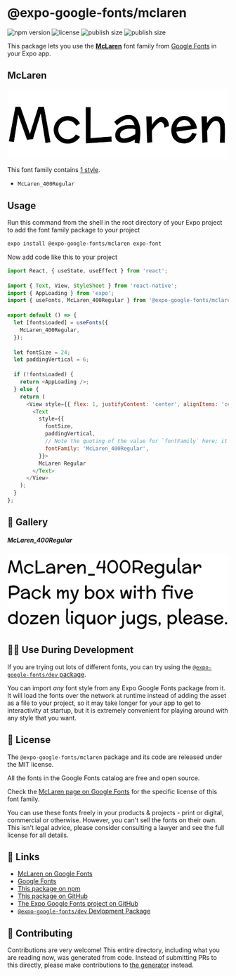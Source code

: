 # @expo-google-fonts/mclaren

![npm version](https://flat.badgen.net/npm/v/@expo-google-fonts/mclaren)
![license](https://flat.badgen.net/github/license/expo/google-fonts)
![publish size](https://flat.badgen.net/packagephobia/install/@expo-google-fonts/mclaren)
![publish size](https://flat.badgen.net/packagephobia/publish/@expo-google-fonts/mclaren)

This package lets you use the [**McLaren**](https://fonts.google.com/specimen/McLaren) font family from [Google Fonts](https://fonts.google.com/) in your Expo app.

## McLaren

![McLaren](./font-family.png)

This font family contains [1 style](#-gallery).

- `McLaren_400Regular`

## Usage

Run this command from the shell in the root directory of your Expo project to add the font family package to your project
```sh
expo install @expo-google-fonts/mclaren expo-font
```

Now add code like this to your project
```js
import React, { useState, useEffect } from 'react';

import { Text, View, StyleSheet } from 'react-native';
import { AppLoading } from 'expo';
import { useFonts, McLaren_400Regular } from '@expo-google-fonts/mclaren';

export default () => {
  let [fontsLoaded] = useFonts({
    McLaren_400Regular,
  });

  let fontSize = 24;
  let paddingVertical = 6;

  if (!fontsLoaded) {
    return <AppLoading />;
  } else {
    return (
      <View style={{ flex: 1, justifyContent: 'center', alignItems: 'center' }}>
        <Text
          style={{
            fontSize,
            paddingVertical,
            // Note the quoting of the value for `fontFamily` here; it expects a string!
            fontFamily: 'McLaren_400Regular',
          }}>
          McLaren Regular
        </Text>
      </View>
    );
  }
};

```

## 🔡 Gallery

##### McLaren_400Regular
![McLaren_400Regular](./McLaren_400Regular.ttf.png)


## 👩‍💻 Use During Development

If you are trying out lots of different fonts, you can try using the [`@expo-google-fonts/dev` package](https://github.com/expo/google-fonts/tree/master/font-packages/dev#readme).

You can import *any* font style from any Expo Google Fonts package from it. It will load the fonts
over the network at runtime instead of adding the asset as a file to your project, so it may take longer
for your app to get to interactivity at startup, but it is extremely convenient
for playing around with any style that you want.

## 📖 License

The `@expo-google-fonts/mclaren` package and its code are released under the MIT license.

All the fonts in the Google Fonts catalog are free and open source.

Check the [McLaren page on Google Fonts](https://fonts.google.com/specimen/McLaren) for the specific license of this font family.

You can use these fonts freely in your products & projects - print or digital, commercial or otherwise. However, you can't sell the fonts on their own. This isn't legal advice, please consider consulting a lawyer and see the full license for all details.

## 🔗 Links

- [McLaren on Google Fonts](https://fonts.google.com/specimen/McLaren)
- [Google Fonts](https://fonts.google.com/)
- [This package on npm](https://www.npmjs.com/package/@expo-google-fonts/mclaren)
- [This package on GitHub](https://github.com/expo/google-fonts/tree/master/font-packages/mclaren)
- [The Expo Google Fonts project on GitHub](https://github.com/expo/google-fonts)
- [`@expo-google-fonts/dev` Devlopment Package](https://github.com/expo/google-fonts/tree/master/font-packages/dev)

## 🤝 Contributing

Contributions are very welcome! This entire directory, including what you are reading now, was generated from code. Instead of submitting PRs to this directly, please make contributions to [the generator](https://github.com/expo/google-fonts/tree/master/packages/generator) instead.
